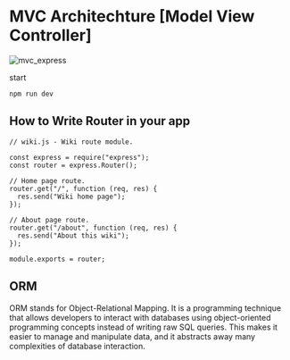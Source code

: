 # MVC Architechture [Model View Controller]

![mvc_express](https://github.com/yourSrijit/Advanced-Backend/assets/91645620/b38cd7f1-f48b-4c5e-8658-938322cbd608)


start 
```
npm run dev
```

## How to Write Router in your app
```
// wiki.js - Wiki route module.

const express = require("express");
const router = express.Router();

// Home page route.
router.get("/", function (req, res) {
  res.send("Wiki home page");
});

// About page route.
router.get("/about", function (req, res) {
  res.send("About this wiki");
});

module.exports = router;

```

## ORM 
ORM stands for Object-Relational Mapping. It is a programming technique that allows developers to interact with databases using object-oriented programming concepts instead of writing raw SQL queries. This makes it easier to manage and manipulate data, and it abstracts away many complexities of database interaction.
